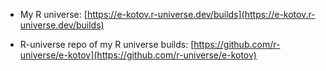 - My R universe: [https://e-kotov.r-universe.dev/builds](https://e-kotov.r-universe.dev/builds)

- R-universe repo of my R universe builds: [https://github.com/r-universe/e-kotov](https://github.com/r-universe/e-kotov)
